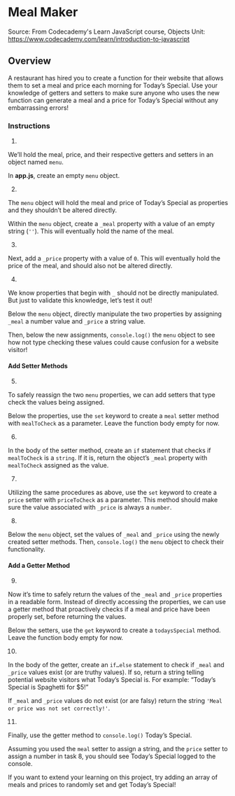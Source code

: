 # Meal Maker

Source:
From Codecademy's Learn JavaScript course, Objects Unit:
<https://www.codecademy.com/learn/introduction-to-javascript>

## Overview

A restaurant has hired you to create a function for their website that allows them to set a meal and price each morning for Today’s Special. Use your knowledge of getters and setters to make sure anyone who uses the new function can generate a meal and a price for Today’s Special without any embarrassing errors!

### Instructions

1. 
We’ll hold the meal, price, and their respective getters and setters in an object named `menu`.

In **app.js**, create an empty `menu` object.

2. 
The `menu` object will hold the meal and price of Today’s Special as properties and they shouldn’t be altered directly.

Within the `menu` object, create a `_meal` property with a value of an empty string (`''`). This will eventually hold the name of the meal.

3. 
Next, add a `_price` property with a value of `0`. This will eventually hold the price of the meal, and should also not be altered directly.

4. 
We know properties that begin with `_` should not be directly manipulated. But just to validate this knowledge, let’s test it out!

Below the `menu` object, directly manipulate the two properties by assigning `_meal` a number value and `_price` a string value.

Then, below the new assignments, `console.log()` the `menu` object to see how not type checking these values could cause confusion for a website visitor!

#### Add Setter Methods

5. 
To safely reassign the two `menu` properties, we can add setters that type check the values being assigned.

Below the properties, use the `set` keyword to create a `meal` setter method with `mealToCheck` as a parameter. Leave the function body empty for now.

6. 
In the body of the setter method, create an `if` statement that checks if `mealToCheck` is a `string`. If it is, return the object’s `_meal` property with `mealToCheck` assigned as the value.

7. 
Utilizing the same procedures as above, use the `set` keyword to create a `price` setter with `priceToCheck` as a parameter. This method should make sure the value associated with `_price` is always a `number`.

8. 
Below the `menu` object, set the values of `_meal` and `_price` using the newly created setter methods. Then, `console.log()` the `menu` object to check their functionality.

#### Add a Getter Method

9. 
Now it’s time to safely return the values of the `_meal` and `_price` properties in a readable form. Instead of directly accessing the properties, we can use a getter method that proactively checks if a meal and price have been properly set, before returning the values.

Below the setters, use the `get` keyword to create a `todaysSpecial` method. Leave the function body empty for now.

10. 
In the body of the getter, create an `if…else` statement to check if `_meal` and `_price` values exist (or are truthy values). If so, return a string telling potential website visitors what Today’s Special is. For example: “Today’s Special is Spaghetti for $5!”

If `_meal` and `_price` values do not exist (or are falsy) return the string `'Meal or price was not set correctly!'`.

11. 
Finally, use the getter method to `console.log()` Today’s Special.

Assuming you used the `meal` setter to assign a string, and the `price` setter to assign a number in task 8, you should see Today’s Special logged to the console.

If you want to extend your learning on this project, try adding an array of meals and prices to randomly set and get Today’s Special!
